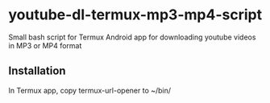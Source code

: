 # youtube-dl-termux-mp3-mp4-script
Small bash script for Termux Android app for downloading youtube videos in MP3 or MP4 format

## Installation
In Termux app, copy termux-url-opener to ~/bin/
